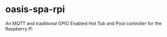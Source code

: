 # oasis-spa-rpi
An MQTT and traditional GPIO Enabled Hot Tub and Pool controller for the Raspberry Pi
